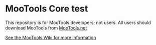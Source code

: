 MooTools Core test
=============
This repository is for MooTools developers; not users.
All users should download MooTools from [MooTools.net](http://mootools.net/download "Download MooTools")

[See the MooTools Wiki for more information](http://github.com/mootools/mootools-core/wikis)
